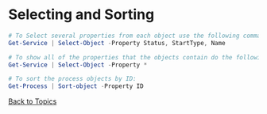 # Selecting and Sorting

```PowerShell
# To Select several properties from each object use the following command
Get-Service | Select-Object -Property Status, StartType, Name

# To show all of the properties that the objects contain do the following:
Get-Service | Select-Object -Property *

# To sort the process objects by ID:
Get-Process | Sort-object -Property ID 
```

[Back to Topics](../README.md#morning-session)

